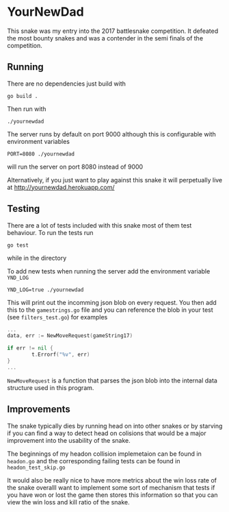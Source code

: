# YourNewDad

This snake was my entry into the 2017 battlesnake competition. It defeated the most bounty snakes and was a contender in the semi finals of the competition.

## Running

There are no dependencies just build with

`go build .`

Then run with

`./yournewdad`

The server runs by default on port 9000 although this is configurable with environment variables

`PORT=8080 ./yournewdad`

will run the server on port 8080 instead of 9000

Alternatively, if you just want to play against this snake it will perpetually live at http://yournewdad.herokuapp.com/

## Testing

There are a lot of tests included with this snake most of them test behaviour. To run the tests run

`go test` 

while in the directory

To add new tests when running the server add the environment variable `YND_LOG`

`YND_LOG=true ./yournewdad`

This will print out the incomming json blob on every request. You then add this to the `gamestrings.go` file and you can reference the blob in your test (see `filters_test.go`) for examples

```go
...
data, err := NewMoveRequest(gameString17)

if err != nil {
        t.Errorf("%v", err)
}
...

```

`NewMoveRequest` is a function that parses the json blob into the internal data structure used in this program.

## Improvements

The snake typically dies by running head on into other snakes or by starving if you can find a way to detect head on colisions that would be a major improvement into the usability of the snake.

The beginnings of my headon collision implemetaion can be found in `headon.go` and the corresponding failing tests can be found in `headon_test_skip.go`

It would also be really nice to have more metrics about the win loss rate of the snake overallI want to implement some sort of mechanism that tests if you have won or lost the game then stores this information so that you can view the win loss and kill ratio of the snake.


